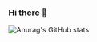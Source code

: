 ### Hi there 👋
![Anurag's GitHub stats](https://github-readme-stats.vercel.app/api?username=lucasyule2212&show_icons=true&theme=dracula)
